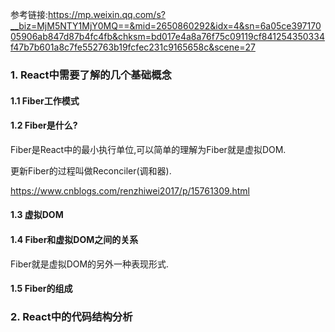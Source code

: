 参考链接:https://mp.weixin.qq.com/s?__biz=MjM5NTY1MjY0MQ==&mid=2650860292&idx=4&sn=6a05ce39717005906ab847d87b4fc4fb&chksm=bd017e4a8a76f75c09119cf841254350334f47b7b601a8c7fe552763b19fcfec231c9165658c&scene=27

### 1. React中需要了解的几个基础概念

#### 1.1 Fiber工作模式

#### 1.2 Fiber是什么?

Fiber是React中的最小执行单位,可以简单的理解为Fiber就是虚拟DOM.

更新Fiber的过程叫做Reconciler(调和器).

https://www.cnblogs.com/renzhiwei2017/p/15761309.html

#### 1.3 虚拟DOM

#### 1.4 Fiber和虚拟DOM之间的关系

Fiber就是虚拟DOM的另外一种表现形式.

#### 1.5 Fiber的组成

### 2. React中的代码结构分析